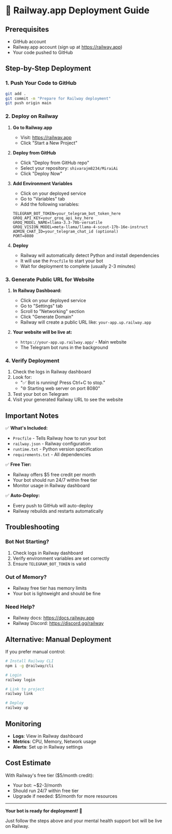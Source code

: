 # 🚂 Railway.app Deployment Guide

## Prerequisites
- GitHub account
- Railway.app account (sign up at https://railway.app)
- Your code pushed to GitHub

## Step-by-Step Deployment

### 1. Push Your Code to GitHub
```bash
git add .
git commit -m "Prepare for Railway deployment"
git push origin main
```

### 2. Deploy on Railway

1. **Go to Railway.app**
   - Visit: https://railway.app
   - Click "Start a New Project"

2. **Deploy from GitHub**
   - Click "Deploy from GitHub repo"
   - Select your repository: `shivarajm8234/MiraiAi`
   - Click "Deploy Now"

3. **Add Environment Variables**
   - Click on your deployed service
   - Go to "Variables" tab
   - Add the following variables:

   ```
   TELEGRAM_BOT_TOKEN=your_telegram_bot_token_here
   GROQ_API_KEY=your_groq_api_key_here
   GROQ_MODEL_NAME=llama-3.3-70b-versatile
   GROQ_VISION_MODEL=meta-llama/llama-4-scout-17b-16e-instruct
   ADMIN_CHAT_ID=your_telegram_chat_id (optional)
   PORT=8080
   ```

4. **Deploy**
   - Railway will automatically detect Python and install dependencies
   - It will use the `Procfile` to start your bot
   - Wait for deployment to complete (usually 2-3 minutes)

### 3. Generate Public URL for Website

1. **In Railway Dashboard:**
   - Click on your deployed service
   - Go to "Settings" tab
   - Scroll to "Networking" section
   - Click "Generate Domain"
   - Railway will create a public URL like: `your-app.up.railway.app`

2. **Your website will be live at:**
   - `https://your-app.up.railway.app/` - Main website
   - The Telegram bot runs in the background

### 4. Verify Deployment

1. Check the logs in Railway dashboard
2. Look for: 
   - "✅ Bot is running! Press Ctrl+C to stop."
   - "🌐 Starting web server on port 8080"
3. Test your bot on Telegram
4. Visit your generated Railway URL to see the website

## Important Notes

✅ **What's Included:**
- `Procfile` - Tells Railway how to run your bot
- `railway.json` - Railway configuration
- `runtime.txt` - Python version specification
- `requirements.txt` - All dependencies

✅ **Free Tier:**
- Railway offers $5 free credit per month
- Your bot should run 24/7 within free tier
- Monitor usage in Railway dashboard

✅ **Auto-Deploy:**
- Every push to GitHub will auto-deploy
- Railway rebuilds and restarts automatically

## Troubleshooting

### Bot Not Starting?
1. Check logs in Railway dashboard
2. Verify environment variables are set correctly
3. Ensure `TELEGRAM_BOT_TOKEN` is valid

### Out of Memory?
- Railway free tier has memory limits
- Your bot is lightweight and should be fine

### Need Help?
- Railway docs: https://docs.railway.app
- Railway Discord: https://discord.gg/railway

## Alternative: Manual Deployment

If you prefer manual control:

```bash
# Install Railway CLI
npm i -g @railway/cli

# Login
railway login

# Link to project
railway link

# Deploy
railway up
```

## Monitoring

- **Logs**: View in Railway dashboard
- **Metrics**: CPU, Memory, Network usage
- **Alerts**: Set up in Railway settings

## Cost Estimate

With Railway's free tier ($5/month credit):
- Your bot: ~$2-3/month
- Should run 24/7 within free tier
- Upgrade if needed: $5/month for more resources

---

**Your bot is ready for deployment! 🚀**

Just follow the steps above and your mental health support bot will be live on Railway.
